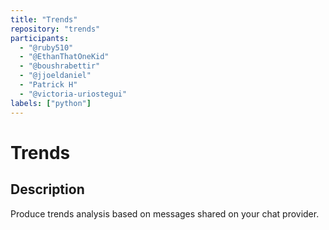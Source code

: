 ```yaml
---
title: "Trends"
repository: "trends"
participants:
  - "@ruby510"
  - "@EthanThatOneKid"
  - "@boushrabettir"
  - "@jjoeldaniel"
  - "Patrick H"
  - "@victoria-uriostegui"
labels: ["python"]
---
```


# Trends

## Description

Produce trends analysis based on messages shared on your chat provider.
